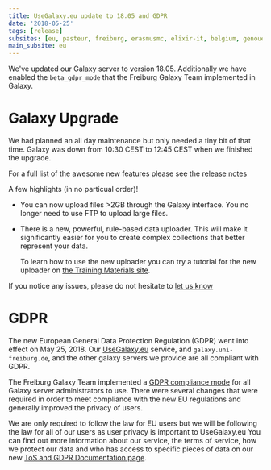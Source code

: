 ```yaml
---
title: UseGalaxy.eu update to 18.05 and GDPR
date: '2018-05-25'
tags: [release]
subsites: [eu, pasteur, freiburg, erasmusmc, elixir-it, belgium, genouest]
main_subsite: eu
---
```


We've updated our Galaxy server to version 18.05. Additionally we have enabled
the `beta_gdpr_mode` that the Freiburg Galaxy Team implemented in Galaxy.

# Galaxy Upgrade

We had planned an all day maintenance but only needed a tiny bit of that time.
Galaxy was down from 10:30 CEST to 12:45 CEST when we finished the upgrade.

For a full list of the awesome new features
please see the [release notes](https://docs.galaxyproject.org/en/release_18.05/releases/18.05_announce.html)

A few highlights (in no particual order)!

- You can now upload files >2GB through the Galaxy interface. You no longer need to use FTP to upload large files.
- There is a new, powerful, rule-based data uploader. This will make it
  significantly easier for you to create complex collections that better
  represent your data.

  To learn how to use the new uploader you can try a tutorial for the new uploader on 
  [the Training Materials site](https://galaxyproject.github.io/training-material/topics/introduction/tutorials/galaxy-intro-rules/tutorial.html).

If you notice any issues, please do not hesitate to [let us know](mailto:galaxy@informatik.uni-freiburg.de)

# GDPR

The new European General Data Protection Regulation (GDPR) went into effect on
May 25, 2018. Our [UseGalaxy.eu](https://usegalaxy.eu) service, and
`galaxy.uni-freiburg.de`, and the other galaxy servers we provide are
all compliant with GDPR.

The Freiburg Galaxy Team implemented a [GDPR compliance
mode](https://github.com/galaxyproject/galaxy/pull/6069) for all Galaxy server
administrators to use. There were several changes that were required in order
to meet compliance with the new EU regulations and generally improved the
privacy of users.

We are only required to follow the law for EU users but we will be following
the law for all of our users as user privacy is important to UseGalaxy.eu
You can find out more information about our service, the terms of service, how
we protect our data and who has access to specific pieces of data on our new
[ToS and GDPR Documentation page](https://usegalaxy.eu/terms/).

